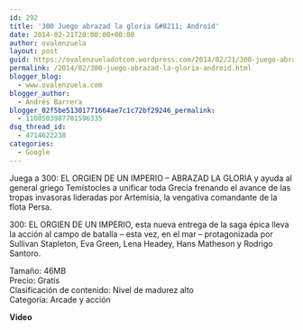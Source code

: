 ```yaml
---
id: 292
title: '300 Juego abrazad la gloria &#8211; Android'
date: 2014-02-21T20:00:00+00:00
author: ovalenzuela
layout: post
guid: https://ovalenzueladotcom.wordpress.com/2014/02/21/300-juego-abrazad-la-gloria-android
permalink: /2014/02/300-juego-abrazad-la-gloria-android.html
blogger_blog:
  - www.ovalenzuela.com
blogger_author:
  - Andrés Barrera
blogger_02f5be51301771664ae7c1c72bf29246_permalink:
  - 1100503987701596335
dsq_thread_id:
  - 4714622238
categories:
  - Google
---
```

Juega a 300: EL ORGIEN DE UN IMPERIO &#8211; ABRAZAD LA GLORIA y ayuda al general griego Temístocles a unificar toda Grecia frenando el avance de las tropas invasoras lideradas por Artemisia, la vengativa comandante de la flota Persa.

300: EL ORGIEN DE UN IMPERIO, esta nueva entrega de la saga épica lleva la acción al campo de batalla &#8211; esta vez, en el mar &#8211; protagonizada por Sullivan Stapleton, Eva Green, Lena Headey, Hans Matheson y Rodrigo Santoro.

Tamaño: 46MB  
Precio: Gratis  
Clasificación de contenido: Nivel de madurez alto  
Categoría: Arcade y acción

**Video**